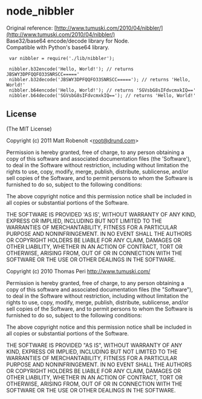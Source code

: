 # node_nibbler
  
  Original reference: [http://www.tumuski.com/2010/04/nibbler/](http://www.tumuski.com/2010/04/nibbler/)  
  Base32/base64 encode/decode library for Node.  
  Compatible with Python's base64 library.
  
     var nibbler = require('./lib/nibbler');
     
     nibbler.b32encode('Hello, World!'); // returns JBSWY3DPFQQFO33SNRSCC====='
     nibbler.b32decode('JBSWY3DPFQQFO33SNRSCC====='); // returns 'Hello, World!'
     nibbler.b64encode('Hello, World!'); // returns 'SGVsbG8sIFdvcmxkIQ=='
     nibbler.b64decode('SGVsbG8sIFdvcmxkIQ=='); // returns 'Hello, World!'

## License 

(The MIT License)

Copyright (c) 2011 Matt Robenolt &lt;root@drund.com&gt;

Permission is hereby granted, free of charge, to any person obtaining
a copy of this software and associated documentation files (the
'Software'), to deal in the Software without restriction, including
without limitation the rights to use, copy, modify, merge, publish,
distribute, sublicense, and/or sell copies of the Software, and to
permit persons to whom the Software is furnished to do so, subject to
the following conditions:

The above copyright notice and this permission notice shall be
included in all copies or substantial portions of the Software.

THE SOFTWARE IS PROVIDED 'AS IS', WITHOUT WARRANTY OF ANY KIND,
EXPRESS OR IMPLIED, INCLUDING BUT NOT LIMITED TO THE WARRANTIES OF
MERCHANTABILITY, FITNESS FOR A PARTICULAR PURPOSE AND NONINFRINGEMENT.
IN NO EVENT SHALL THE AUTHORS OR COPYRIGHT HOLDERS BE LIABLE FOR ANY
CLAIM, DAMAGES OR OTHER LIABILITY, WHETHER IN AN ACTION OF CONTRACT,
TORT OR OTHERWISE, ARISING FROM, OUT OF OR IN CONNECTION WITH THE
SOFTWARE OR THE USE OR OTHER DEALINGS IN THE SOFTWARE.


Copyright (c) 2010 Thomas Peri
http://www.tumuski.com/

Permission is hereby granted, free of charge, to any person obtaining a
copy of this software and associated documentation files (the
"Software"), to deal in the Software without restriction, including
without limitation the rights to use, copy, modify, merge, publish,
distribute, sublicense, and/or sell copies of the Software, and to
permit persons to whom the Software is furnished to do so, subject to
the following conditions:

The above copyright notice and this permission notice shall be included
in all copies or substantial portions of the Software.

THE SOFTWARE IS PROVIDED "AS IS", WITHOUT WARRANTY OF ANY KIND, EXPRESS
OR IMPLIED, INCLUDING BUT NOT LIMITED TO THE WARRANTIES OF
MERCHANTABILITY, FITNESS FOR A PARTICULAR PURPOSE AND NONINFRINGEMENT.
IN NO EVENT SHALL THE AUTHORS OR COPYRIGHT HOLDERS BE LIABLE FOR ANY
CLAIM, DAMAGES OR OTHER LIABILITY, WHETHER IN AN ACTION OF CONTRACT,
TORT OR OTHERWISE, ARISING FROM, OUT OF OR IN CONNECTION WITH THE
SOFTWARE OR THE USE OR OTHER DEALINGS IN THE SOFTWARE.